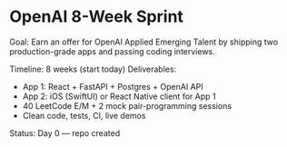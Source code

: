 # OpenAI 8-Week Sprint
Goal: Earn an offer for OpenAI Applied Emerging Talent by shipping two production-grade apps and passing coding interviews.

Timeline: 8 weeks (start today)
Deliverables:
- App 1: React + FastAPI + Postgres + OpenAI API
- App 2: iOS (SwiftUI) or React Native client for App 1
- 40 LeetCode E/M + 2 mock pair-programming sessions
- Clean code, tests, CI, live demos

Status: Day 0 — repo created
